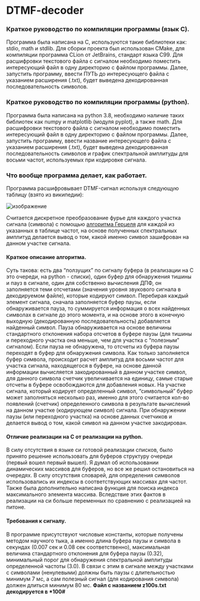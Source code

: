 # DTMF-decoder
### Краткое руководство по компиляции программы (язык C).
Программа была написана на C, используются такие библиотеки как: stdio, math
и stdlib. Для сборки проекта был использован CMake, для компиляции
программа CLion от JetBrains, стандарт языка C99. Для расшифровки
текстового файла с сигналом необходимо поместить интересующий файл в
одну директорию с файлом программы. Далее, запустить программу, ввести
ПУТЬ до интересующего файла с указанием расширения (.txt), будет выведена
декодированная последовательность символов.
### Краткое руководство по компиляции программы (python).
Программа была написана на python 3.8, необходимо наличие таких библиотек
как numpy и matplotlib (модуля pyplot), а также math. Для расшифровки
текстового файла с сигналом необходимо поместить интересующий файл в
одну директорию с файлом программы. Далее, запустить программу, ввести
название интересующего файла с указанием расширения (.txt), будет выведена
декодированная последовательность символов и график спектральной
амплитуды для восьми частот, используемых при кодировке сигнала.
### Что вообще программа делает, как работает.
Программа расшифровывает DTMF-сигнал используя следующую таблицу
(взято из википедии):

![изображение](https://github.com/mrmakentosh228/DTMF-decoder/assets/44507420/6b855ea2-0d97-47b4-a57b-cde3901bc253)

Считается дискретное преобразование фурье для каждого участка сигнала
(символа) с помощью [алгоритма Герцеля](https://ru.wikipedia.org/wiki/%D0%90%D0%BB%D0%B3%D0%BE%D1%80%D0%B8%D1%82%D0%BC_%D0%93%D1%91%D1%80%D1%86%D0%B5%D0%BB%D1%8F) для каждой из указанных в таблице
частот, на основе полученных спектральных амплитуд делается вывод о том,
какой именно символ зашифрован на данном участке сигнала.
#### Краткое описание алгоритма.
Суть такова: есть два “ползущих” по сигналу буфера (в реализации на C это
очереди, на python - списки), один буфер для обнаружения тишины и пауз в 
сигнале, один для собственно вычисления ДПФ, он заполняется теми отсчетами 
(значения уровня звукового сигнала в декодируемом файле), которые кодируют символ.
Перебирая каждый элемент сигнала, сначала заполняется буфер паузы, если
обнаруживается пауза, то суммируется информация о всех найденных
символах в сигнале до этого момента, и на основе этого в конечную выходную
(декодированную последовательность) добавляется найденный символ. Пауза
обнаруживается на основе величины стандартного отклонения набора отсчетов
в буфере паузы (для тишины и переходного участка она меньше, чем для
участка с “полезным” сигналом). Если пауза не обнаружена, то отсчеты из
буфера паузы переходят в буфер для обнаружения символа. Как только
заполняется буфер символа, происходит расчет амплитуд для восьми частот
для участка сигнала, находящегося в буфере, на основе данной информации
вычисляется закодированный в данном участке символ, для данного символа
счетчик увеличивается на единицу, самые старые отсчеты в буфере
освобождаются для добавления новых. На участке сигнала, который кодирует
определенный символ, “символьный” буфер может заполняться несколько раз,
именно для этого считается кол-во появлений (счетчик) определенного символа
в результате вычислений на данном участке (кодирующем символ) сигнала.
При обнаружении паузы (или переходного участка) на основе данных счетчиков
и делается вывод о том, какой символ на данном участке закодирован.
#### Отличие реализации на C от реализации на python.
В силу отсутствия в языке си готовой реализации списков, было принято
решение использовать для буферов структуру очереди (первый вошел первый
вышел). Я думал об использовании динамических массивов для буферов, но
все же решил остановиться на очередях. В силу отсутствия словарей, для
определения символов использовались их индексы в соответствующих
массивах для частот. Также была дополнительно написана функция для поиска
индекса максимального элемента массива. Вследствие этих фактов в
реализации на си больше переменных по сравнению с реализацией на питоне.
#### Требования к сигналу.
В программе присутствуют числовые константы, которые получены методом
научного тыка, а именно длина буфера паузы и символа в секундах (0.007 сек и
0.08 сек соответственно), максимальная величина стандартного отклонения
для буфера паузы (0.32), минимальный порог для обнаружения спектральной
амплитуды определенной частоты (3.0). В связи с этим в сигнале между
участками с символами (ненулевыми) должны быть паузы с длительностью
минимум 7 мс, а сам полезный сигнал (для кодирования символа) должен
длиться минимум 80 мс.
__Файл с названием z100s.txt декодируется в *100#__

